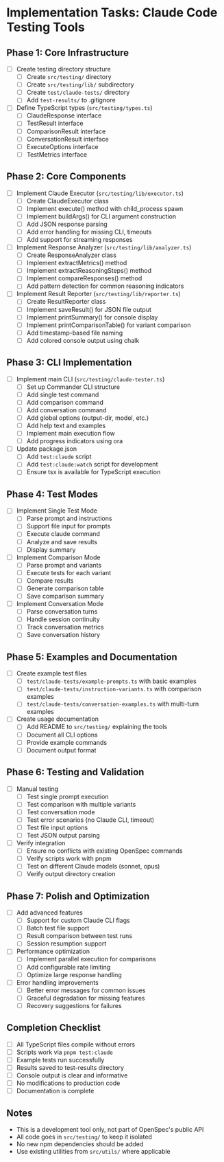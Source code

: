 # Implementation Tasks: Claude Code Testing Tools

## Phase 1: Core Infrastructure

- [ ] Create testing directory structure
  - [ ] Create `src/testing/` directory
  - [ ] Create `src/testing/lib/` subdirectory
  - [ ] Create `test/claude-tests/` directory
  - [ ] Add `test-results/` to .gitignore

- [ ] Define TypeScript types (`src/testing/types.ts`)
  - [ ] ClaudeResponse interface
  - [ ] TestResult interface
  - [ ] ComparisonResult interface
  - [ ] ConversationResult interface
  - [ ] ExecuteOptions interface
  - [ ] TestMetrics interface

## Phase 2: Core Components

- [ ] Implement Claude Executor (`src/testing/lib/executor.ts`)
  - [ ] Create ClaudeExecutor class
  - [ ] Implement execute() method with child_process spawn
  - [ ] Implement buildArgs() for CLI argument construction
  - [ ] Add JSON response parsing
  - [ ] Add error handling for missing CLI, timeouts
  - [ ] Add support for streaming responses

- [ ] Implement Response Analyzer (`src/testing/lib/analyzer.ts`)
  - [ ] Create ResponseAnalyzer class
  - [ ] Implement extractMetrics() method
  - [ ] Implement extractReasoningSteps() method
  - [ ] Implement compareResponses() method
  - [ ] Add pattern detection for common reasoning indicators

- [ ] Implement Result Reporter (`src/testing/lib/reporter.ts`)
  - [ ] Create ResultReporter class
  - [ ] Implement saveResult() for JSON file output
  - [ ] Implement printSummary() for console display
  - [ ] Implement printComparisonTable() for variant comparison
  - [ ] Add timestamp-based file naming
  - [ ] Add colored console output using chalk

## Phase 3: CLI Implementation

- [ ] Implement main CLI (`src/testing/claude-tester.ts`)
  - [ ] Set up Commander CLI structure
  - [ ] Add single test command
  - [ ] Add comparison command
  - [ ] Add conversation command
  - [ ] Add global options (output-dir, model, etc.)
  - [ ] Add help text and examples
  - [ ] Implement main execution flow
  - [ ] Add progress indicators using ora

- [ ] Update package.json
  - [ ] Add `test:claude` script
  - [ ] Add `test:claude:watch` script for development
  - [ ] Ensure tsx is available for TypeScript execution

## Phase 4: Test Modes

- [ ] Implement Single Test Mode
  - [ ] Parse prompt and instructions
  - [ ] Support file input for prompts
  - [ ] Execute claude command
  - [ ] Analyze and save results
  - [ ] Display summary

- [ ] Implement Comparison Mode
  - [ ] Parse prompt and variants
  - [ ] Execute tests for each variant
  - [ ] Compare results
  - [ ] Generate comparison table
  - [ ] Save comparison summary

- [ ] Implement Conversation Mode
  - [ ] Parse conversation turns
  - [ ] Handle session continuity
  - [ ] Track conversation metrics
  - [ ] Save conversation history

## Phase 5: Examples and Documentation

- [ ] Create example test files
  - [ ] `test/claude-tests/example-prompts.ts` with basic examples
  - [ ] `test/claude-tests/instruction-variants.ts` with comparison examples
  - [ ] `test/claude-tests/conversation-examples.ts` with multi-turn examples

- [ ] Create usage documentation
  - [ ] Add README to `src/testing/` explaining the tools
  - [ ] Document all CLI options
  - [ ] Provide example commands
  - [ ] Document output format

## Phase 6: Testing and Validation

- [ ] Manual testing
  - [ ] Test single prompt execution
  - [ ] Test comparison with multiple variants
  - [ ] Test conversation mode
  - [ ] Test error scenarios (no Claude CLI, timeout)
  - [ ] Test file input options
  - [ ] Test JSON output parsing

- [ ] Verify integration
  - [ ] Ensure no conflicts with existing OpenSpec commands
  - [ ] Verify scripts work with pnpm
  - [ ] Test on different Claude models (sonnet, opus)
  - [ ] Verify output directory creation

## Phase 7: Polish and Optimization

- [ ] Add advanced features
  - [ ] Support for custom Claude CLI flags
  - [ ] Batch test file support
  - [ ] Result comparison between test runs
  - [ ] Session resumption support

- [ ] Performance optimization
  - [ ] Implement parallel execution for comparisons
  - [ ] Add configurable rate limiting
  - [ ] Optimize large response handling

- [ ] Error handling improvements
  - [ ] Better error messages for common issues
  - [ ] Graceful degradation for missing features
  - [ ] Recovery suggestions for failures

## Completion Checklist

- [ ] All TypeScript files compile without errors
- [ ] Scripts work via `pnpm test:claude`
- [ ] Example tests run successfully
- [ ] Results saved to test-results directory
- [ ] Console output is clear and informative
- [ ] No modifications to production code
- [ ] Documentation is complete

## Notes

- This is a development tool only, not part of OpenSpec's public API
- All code goes in `src/testing/` to keep it isolated
- No new npm dependencies should be added
- Use existing utilities from `src/utils/` where applicable